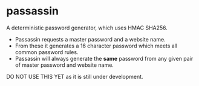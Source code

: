# passassin
A deterministic password generator, which uses HMAC SHA256.

* Passassin requests a master password and a website name.
* From these it generates a 16 character password which meets all common password rules. 
* Passassin will always generate the **same** password from any given pair of master password and website name.

DO NOT USE THIS YET as it is still under development.

